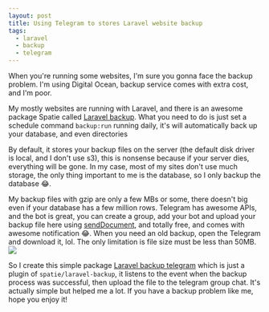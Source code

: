 ```yaml
---
layout: post
title: Using Telegram to stores Laravel website backup
tags:
  - laravel
  - backup
  - telegram
---
```

When you're running some websites, I'm sure you gonna face the backup problem. I'm using Digital Ocean, backup service comes with extra cost, and I'm poor.

My mostly websites are running with Laravel, and there is an awesome package Spatie called [Laravel backup](https://github.com/spatie/laravel-backup). What you need to do is just set a schedule command `backup:run` running daily, it's will automatically back up your database, and even directories

By default, it stores your backup files on the server (the default disk driver is local, and I don't use s3), this is nonsense because if your server dies, everything will be gone. In my case, most of my sites don't use much storage, the only thing important to me is the database, so I only backup the database 😂.

My backup files with gzip are only a few MBs or some, there doesn't big even if your database has a few million rows. Telegram has awesome APIs, and the bot is great, you can create a group, add your bot and upload your backup file here using  [sendDocument](https://core.telegram.org/bots/api#senddocument), and totally free, and comes with awesome notification 😂. When you need an old backup, open the Telegram and download it, lol. The only limitation is file size must be less than 50MB.
![](https://i.imgur.com/lF4SiP3.png)

So I create this simple package [Laravel backup telegram](https://github.com/bangnokia/laravel-backup-telegram) which is just a plugin of `spatie/laravel-backup`, it listens to the event when the backup process was successful, then upload the file to the telegram group chat. It's actually simple but helped me a lot. If you have a backup problem like me, hope you enjoy it!